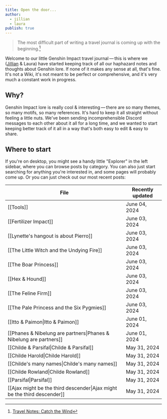 ```yaml
---
title: Open the door...
author:
  - jillian
  - laura
publish: true
---
```


> The most difficult part of writing a travel journal is coming up with the beginning.[^1]

Welcome to our little Genshin Impact travel journal — this is where we ([Jillian](https://ooolong.netlify.app/) & Laura) have started keeping track of all our haphazard notes and thoughts about Genshin lore. If none of it makes any sense at all, that's fine. It's not a Wiki, it's not meant to be perfect or comprehensive, and it's very much a constant work in progress.
## Why?

Genshin Impact lore is really cool & interesting — there are so many themes, so many motifs, so many references. It's hard to keep it all straight without feeling a little nuts. We've been sending incomprehensible Discord messages to each other about it all for a long time, and we wanted to start keeping better track of it all in a way that's both easy to edit & easy to share.
## Where to start

If you're on desktop, you might see a handy little "Explorer" in the left sidebar, where you can browse posts by category. You can also just start searching for anything you're interested in, and some pages will probably come up. Or you can just check out our most recent posts:

| File                                                                     | Recently updated |
| ------------------------------------------------------------------------ | ---------------- |
| [[Tools]]                                                                | June 04, 2024    |
| [[Fertilizer Impact]]                                                    | June 03, 2024    |
| [[Lynette's hangout is about Pierro]]                                    | June 03, 2024    |
| [[The Little Witch and the Undying Fire]]                                | June 03, 2024    |
| [[The Boar Princess]]                                                    | June 03, 2024    |
| [[Hex & Hound]]                                                          | June 03, 2024    |
| [[The Feline Firm]]                                                      | June 03, 2024    |
| [[The Pale Princess and the Six Pygmies]]                                | June 03, 2024    |
| [[Itto & Paimon\|Itto & Paimon]]                                         | June 01, 2024    |
| [[Phanes & Nibelung are partners\|Phanes & Nibelung are partners]]       | June 01, 2024    |
| [[Childe & Parsifal\|Childe & Parsifal]]                                 | May 31, 2024     |
| [[Childe Harold\|Childe Harold]]                                         | May 31, 2024     |
| [[Childe's many names\|Childe's many names]]                             | May 31, 2024     |
| [[Childe Rowland\|Childe Rowland]]                                       | May 31, 2024     |
| [[Parsifal\|Parsifal]]                                                   | May 31, 2024     |
| [[Ajax might be the third descender\|Ajax might be the third descender]] | May 31, 2024     |


[^1]: [Travel Notes: Catch the Wind](https://genshin-impact.fandom.com/wiki/Travel_Notes:_Catch_the_Wind)
